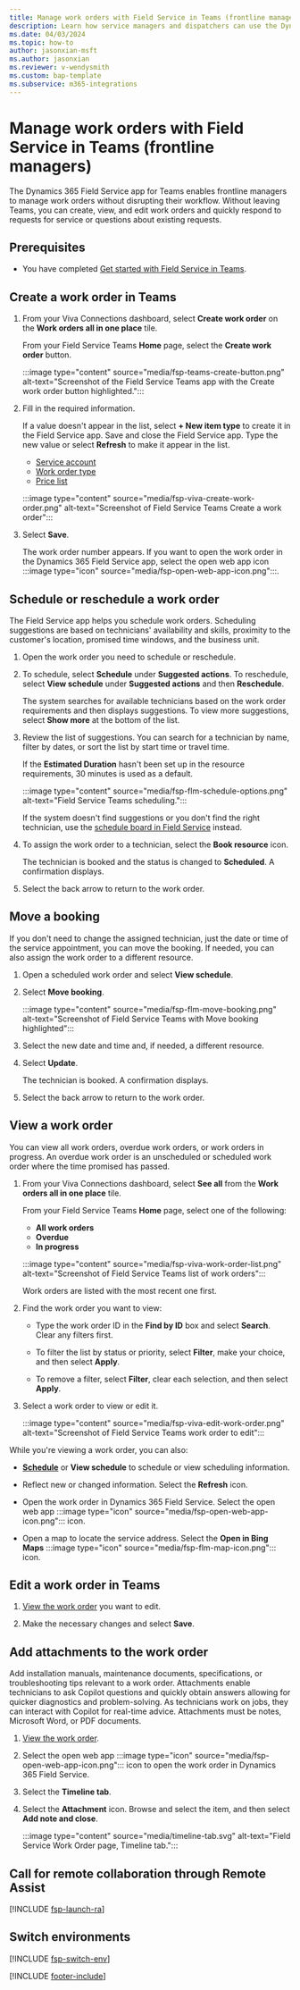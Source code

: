 ```yaml
---
title: Manage work orders with Field Service in Teams (frontline managers)
description: Learn how service managers and dispatchers can use the Dynamics 365 Field Service Teams app to create, view, update, and schedule work orders in Teams.
ms.date: 04/03/2024
ms.topic: how-to
author: jasonxian-msft
ms.author: jasonxian
ms.reviewer: v-wendysmith
ms.custom: bap-template
ms.subservice: m365-integrations
---
```


# Manage work orders with Field Service in Teams (frontline managers)

The Dynamics 365 Field Service app for Teams enables frontline managers to manage work orders without disrupting their workflow. Without leaving Teams, you can create, view, and edit work orders and quickly respond to requests for service or questions about existing requests.

## Prerequisites

- You have completed [Get started with Field Service in Teams](flw-teams-manager-get-started.md).

## Create a work order in Teams

1. From your Viva Connections dashboard, select **Create work order** on the **Work orders all in one place** tile.

   From your Field Service Teams **Home** page, select the **Create work order** button.

   :::image type="content" source="media/fsp-teams-create-button.png" alt-text="Screenshot of  the Field Service Teams app with the Create work order button highlighted.":::

1. Fill in the required information.

   If a value doesn't appear in the list, select **+ New item type** to create it in the Field Service app. Save and close the Field Service app. Type the new value or select **Refresh** to make it appear in the list.

   - [Service account](accounts.md)
   - [Work order type](create-work-order-types.md)
   - [Price list](create-price-list.md)

   :::image type="content" source="media/fsp-viva-create-work-order.png" alt-text="Screenshot of Field Service Teams Create a work order":::

1. Select **Save**.

   The work order number appears. If you want to open the work order in the Dynamics 365 Field Service app, select the open web app icon :::image type="icon" source="media/fsp-open-web-app-icon.png":::.

## Schedule or reschedule a work order

The Field Service app helps you schedule work orders. Scheduling suggestions are based on technicians' availability and skills, proximity to the customer's location, promised time windows, and the business unit.

1. Open the work order you need to schedule or reschedule.

1. To schedule, select **Schedule** under **Suggested actions**. To reschedule, select **View schedule** under **Suggested actions** and then **Reschedule**.

   The system searches for available technicians based on the work order requirements and then displays suggestions. To view more suggestions, select **Show more** at the bottom of the list.

1. Review the list of suggestions. You can search for a technician by name, filter by dates, or sort the list by start time or travel time.

   If the **Estimated Duration** hasn't been set up in the resource requirements, 30 minutes is used as a default.

   :::image type="content" source="media/fsp-flm-schedule-options.png" alt-text="Field Service Teams scheduling.":::

   If the system doesn't find suggestions or you don't find the right technician, use the [schedule board in Field Service](preview-schedule-board.md) instead.

1. To assign the work order to a technician, select the **Book resource** icon.

   The technician is booked and the status is changed to **Scheduled**. A confirmation displays.

1. Select the back arrow to return to the work order.

## Move a booking

If you don't need to change the assigned technician, just the date or time of the service appointment, you can move the booking. If needed, you can also assign the work order to a different resource.

1. Open a scheduled work order and select **View schedule**.

1. Select **Move booking**.

   :::image type="content" source="media/fsp-flm-move-booking.png" alt-text="Screenshot of Field Service Teams with Move booking highlighted":::

1. Select the new date and time and, if needed, a different resource.

1. Select **Update**.

   The technician is booked. A confirmation displays.

1. Select the back arrow to return to the work order.

## View a work order

You can view all work orders, overdue work orders, or work orders in progress. An overdue work order is an unscheduled or scheduled work order where the time promised has passed.

1. From your Viva Connections dashboard, select **See all** from the **Work orders all in one place** tile.

   From your Field Service Teams **Home** page, select one of the following:

   - **All work orders**
   - **Overdue**
   - **In progress**

   :::image type="content" source="media/fsp-viva-work-order-list.png" alt-text="Screenshot of Field Service Teams list of work orders":::

   Work orders are listed with the most recent one first.

1. Find the work order you want to view:

   - Type the work order ID in the **Find by ID** box and select **Search**. Clear any filters first.

   - To filter the list by status or priority, select **Filter**, make your choice, and then select **Apply**.

   - To remove a filter, select **Filter**, clear each selection, and then select **Apply**.

1. Select a work order to view or edit it.  

   :::image type="content" source="media/fsp-viva-edit-work-order.png" alt-text="Screenshot of Field Service Teams work order to edit":::

While you're viewing a work order, you can also:

- [**Schedule**](#schedule-or-reschedule-a-work-order) or **View schedule** to schedule or view scheduling information.

- Reflect new or changed information. Select the **Refresh** icon.

- Open the work order in Dynamics 365 Field Service. Select the open web app :::image type="icon" source="media/fsp-open-web-app-icon.png"::: icon.

- Open a map to locate the service address. Select the **Open in Bing Maps** :::image type="icon" source="media/fsp-flm-map-icon.png"::: icon.

## Edit a work order in Teams

1. [View the work order](#view-a-work-order) you want to edit.

1. Make the necessary changes and select **Save**.

## Add attachments to the work order

Add installation manuals, maintenance documents, specifications, or troubleshooting tips relevant to a work order. Attachments enable technicians to ask Copilot questions and quickly obtain answers allowing for quicker diagnostics and problem-solving. As technicians work on jobs, they can interact with Copilot for real-time advice. Attachments must be notes, Microsoft Word, or PDF documents.

1. [View the work order](#view-a-work-order).

1. Select the open web app :::image type="icon" source="media/fsp-open-web-app-icon.png"::: icon to open the work order in Dynamics 365 Field Service.

1. Select the **Timeline tab**.

1. Select the **Attachment** icon. Browse and select the item, and then select **Add note and close**.

   :::image type="content" source="media/timeline-tab.svg" alt-text="Field Service Work Order page, Timeline tab.":::

## Call for remote collaboration through Remote Assist

[!INCLUDE [fsp-launch-ra](../includes/fsp-launch-ra.md)]

## Switch environments

[!INCLUDE [fsp-switch-env](../includes/fsp-switch-env.md)]


[!INCLUDE [footer-include](../includes/footer-banner.md)]
